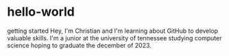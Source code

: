 # hello-world
getting started
Hey, I'm Christian and I'm learning about GitHub to develop valuable skills. I'm a junior at the university of tennessee studying computer science hoping to graduate the december of 2023.
